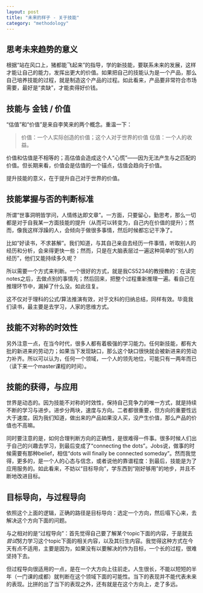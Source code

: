 ```yaml
---
layout: post
title: "未来的样子 - 关于技能"
category: "methodology"
---
```


## 思考未来趋势的意义
根据“站在风口上，猪都能飞起来”的指导，学的新技能，要联系未来的发展，这样才能让自己的能力，发挥出更大的价值。如果把自己的技能认为是一个产品，那么自己培养技能的过程，就是制造这个产品的过程。如此看来，产品要非常符合市场需要，最好是“卖缺”，才能卖得好价钱。

## 技能与 金钱 / 价值
“估值”和“价值”是来自李笑来的两个概念。重温一下：

> 价值：一个人实际创造的价值；这个人对于世界的价值
> 估值：一个人的收益。

价值和估值是不相等的；高估值会造成这个人“心慌”——因为无法产生与之匹配的价值。但长期来看，价值会是估值的一个锚点，估值会趋向于价值。

提升技能的意义，在于提升自己对于世界的价值。

## 技能掌握与否的判断标准
所谓“世事洞明皆学问，人情练达即文章”。一方面，只要留心，勤思考，那么一切都是对于自我某一方面技能的提升（从而可以转变为，自己内在价值的提升）；然而，像我这样浮躁的人，会倾向于做很多事情，然后时候都忘记干净了。

比如“好读书，不求甚解”。我们知道，与其自己亲自去经历一件事情，听取别人的经历和分析，会来得更快一些；然而，只是在大脑表层过一遍这种简单的“别人的经历”，他们又能持续多久呢？

所以需要一个方式来判断。一个很好的方式，就是我CS5234的教授教的：在读完notes之后，去做点别的事情先；然后回来，把整个过程重新推理一遍。看自己在推理环节中，漏掉了什么没。如此往复。

这不仅对于理科的公式/算法推演有效，对于文科的归纳总结，同样有效。毕竟我们读书，最主要是去学习，人家的思维方式。

## 技能不对称的时效性
另外注意一点，在当今时代，很多人都有着极强的学习能力。任何新技能，都有大批的新进来的劳动力；如果当下发现缺口，那么这个缺口很快就会被新进来的劳动力补齐。所以可以认为，任何一个领域，一个人的领先地位，可能只有一两年而已（读下来一个master课程的时间）。

## 技能的获得，与应用
世界是动态的。因为技能不对称的时效性，保持自己竞争力的唯一方式，就是持续不断的学习与进步。进步分两块，速度与方向。二者都很重要，但方向的重要性远大于速度。因为我们知道，做出来的产品如果没人买，没产生价值，那么产品的价值也不高嘛。

同时要注意的是，如何合理判断方向的正确性，是很难得一件事。很多时候人们出于自己的兴趣去学习，到最后变成了“connecting the dots”。Jobs说，做事的时候需要有那种belief，相信“dots will finally be connected someday”。然而我觉得，更多的，是一个人的心态与信念，或者说他的靠谱程度：到最后，技能是为了应用服务的。如此看来，不妨以“目标导向”，学东西到“刚好够用”的地步，并且不断地改进目标。

## 目标导向，与过程导向
依照这个上面的逻辑，正确的路径是目标导向：选定一个方向，然后塌下心来，去解决这个方向下面的问题。

与之相对的是“过程导向”：首先觉得自己要了解某个topic下面的内容，于是就去*尝试*努力学习这个topic下面的相关内容，以及其衍生内容。我觉得这种方式在今天有点不适用，主要是因为，如果没有以要解决的作为目标，一个长的过程，很难坚持下去。

但过程导向很适用的一点，是在一个大方向上往前走。人生很长，不能以短短的半年（一门课的成都）就判断在这个领域下面的可能性。当下的表现并不能代表未来的表现。比拼的出了当下的表现之外，还有就是在这个方向上，走了多远。
